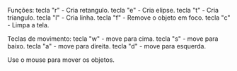 Funções: 
  tecla "r" - Cria retangulo.
  </d>tecla "e" - Cria elipse.
  tecla "t" - Cria triangulo.
  tecla "l" - Cria linha.
  tecla "f" - Remove o objeto em foco.
  tecla "c" - Limpa a tela.
  
  Teclas de movimento:
    tecla "w" - move para cima.
    tecla "s" - move para baixo.
    tecla "a" - move para direita.
    tecla "d" - move para esquerda.
  
  Use o mouse para mover os objetos.
